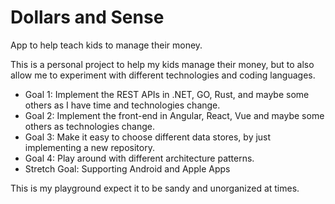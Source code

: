 # Dollars and Sense
App to help teach kids to manage their money.

This is a personal project to help my kids manage their money, but to also allow me to experiment with different technologies and coding languages.

- Goal 1: Implement the REST APIs in .NET, GO, Rust, and maybe some others as I have time and technologies change. 
- Goal 2: Implement the front-end in Angular, React, Vue and maybe some others as technologies change.
- Goal 3: Make it easy to choose different data stores, by just implementing a new repository.
- Goal 4: Play around with different architecture patterns.
- Stretch Goal: Supporting Android and Apple Apps

This is my playground expect it to be sandy and unorganized at times.
